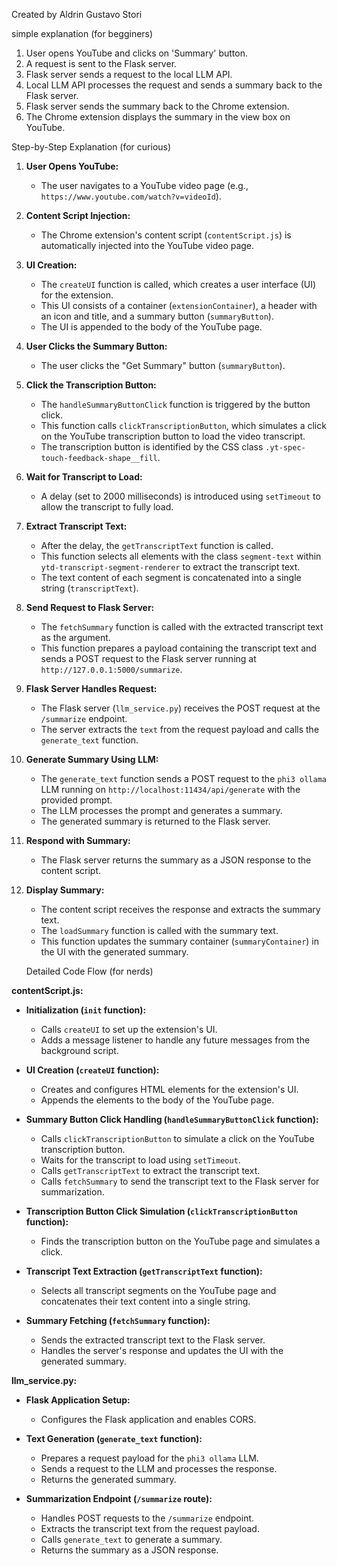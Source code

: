 Created by Aldrin Gustavo Stori


simple explanation (for begginers)
1. User opens YouTube and clicks on 'Summary' button.
2. A request is sent to the Flask server.
3. Flask server sends a request to the local LLM API.
4. Local LLM API processes the request and sends a summary back to the Flask server.
5. Flask server sends the summary back to the Chrome extension.
6. The Chrome extension displays the summary in the view box on YouTube.



Step-by-Step Explanation (for curious)

1. **User Opens YouTube:**
    
    - The user navigates to a YouTube video page (e.g., `https://www.youtube.com/watch?v=videoId`).
2. **Content Script Injection:**
    
    - The Chrome extension's content script (`contentScript.js`) is automatically injected into the YouTube video page.
3. **UI Creation:**
    
    - The `createUI` function is called, which creates a user interface (UI) for the extension.
    - This UI consists of a container (`extensionContainer`), a header with an icon and title, and a summary button (`summaryButton`).
    - The UI is appended to the body of the YouTube page.
4. **User Clicks the Summary Button:**
    
    - The user clicks the "Get Summary" button (`summaryButton`).
5. **Click the Transcription Button:**
    
    - The `handleSummaryButtonClick` function is triggered by the button click.
    - This function calls `clickTranscriptionButton`, which simulates a click on the YouTube transcription button to load the video transcript.
    - The transcription button is identified by the CSS class `.yt-spec-touch-feedback-shape__fill`.
6. **Wait for Transcript to Load:**
    
    - A delay (set to 2000 milliseconds) is introduced using `setTimeout` to allow the transcript to fully load.
7. **Extract Transcript Text:**
    
    - After the delay, the `getTranscriptText` function is called.
    - This function selects all elements with the class `segment-text` within `ytd-transcript-segment-renderer` to extract the transcript text.
    - The text content of each segment is concatenated into a single string (`transcriptText`).
8. **Send Request to Flask Server:**
    
    - The `fetchSummary` function is called with the extracted transcript text as the argument.
    - This function prepares a payload containing the transcript text and sends a POST request to the Flask server running at `http://127.0.0.1:5000/summarize`.
9. **Flask Server Handles Request:**
    
    - The Flask server (`llm_service.py`) receives the POST request at the `/summarize` endpoint.
    - The server extracts the `text` from the request payload and calls the `generate_text` function.
10. **Generate Summary Using LLM:**
    
    - The `generate_text` function sends a POST request to the `phi3 ollama` LLM running on `http://localhost:11434/api/generate` with the provided prompt.
    - The LLM processes the prompt and generates a summary.
    - The generated summary is returned to the Flask server.
11. **Respond with Summary:**
    
    - The Flask server returns the summary as a JSON response to the content script.
12. **Display Summary:**
    
    - The content script receives the response and extracts the summary text.
    - The `loadSummary` function is called with the summary text.
    - This function updates the summary container (`summaryContainer`) in the UI with the generated summary.



    Detailed Code Flow (for nerds)

**contentScript.js:**

- **Initialization (`init` function):**
    
    - Calls `createUI` to set up the extension's UI.
    - Adds a message listener to handle any future messages from the background script.
- **UI Creation (`createUI` function):**
    
    - Creates and configures HTML elements for the extension's UI.
    - Appends the elements to the body of the YouTube page.
- **Summary Button Click Handling (`handleSummaryButtonClick` function):**
    
    - Calls `clickTranscriptionButton` to simulate a click on the YouTube transcription button.
    - Waits for the transcript to load using `setTimeout`.
    - Calls `getTranscriptText` to extract the transcript text.
    - Calls `fetchSummary` to send the transcript text to the Flask server for summarization.
- **Transcription Button Click Simulation (`clickTranscriptionButton` function):**
    
    - Finds the transcription button on the YouTube page and simulates a click.
- **Transcript Text Extraction (`getTranscriptText` function):**
    
    - Selects all transcript segments on the YouTube page and concatenates their text content into a single string.
- **Summary Fetching (`fetchSummary` function):**
    
    - Sends the extracted transcript text to the Flask server.
    - Handles the server's response and updates the UI with the generated summary.

**llm_service.py:**

- **Flask Application Setup:**
    
    - Configures the Flask application and enables CORS.
- **Text Generation (`generate_text` function):**
    
    - Prepares a request payload for the `phi3 ollama` LLM.
    - Sends a request to the LLM and processes the response.
    - Returns the generated summary.
- **Summarization Endpoint (`/summarize` route):**
    
    - Handles POST requests to the `/summarize` endpoint.
    - Extracts the transcript text from the request payload.
    - Calls `generate_text` to generate a summary.
    - Returns the summary as a JSON response.
